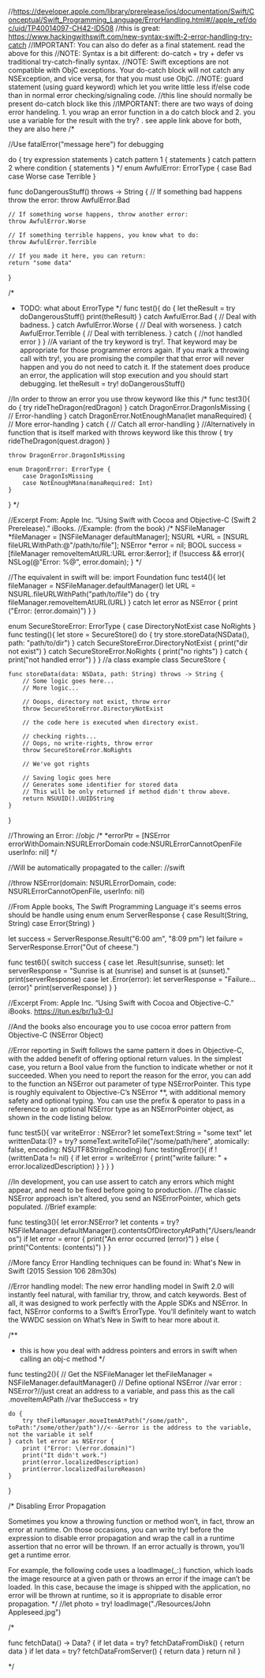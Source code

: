
//https://developer.apple.com/library/prerelease/ios/documentation/Swift/Conceptual/Swift_Programming_Language/ErrorHandling.html#//apple_ref/doc/uid/TP40014097-CH42-ID508
//this is great: https://www.hackingwithswift.com/new-syntax-swift-2-error-handling-try-catch
//IMPORTANT: You can also do defer as a final statement. read the above for this
//NOTE: Syntax is a bit different: do-catch + try + defer vs traditional try-catch-finally syntax.
//NOTE: Swift exceptions are not compatible with ObjC exceptions. Your do-catch block will not catch any NSException, and vice versa, for that you must use ObjC.
//NOTE: guard statement (using guard keyword) which let you write little less if/else code than in normal error checking/signaling code.
//this line should normally be present do-catch block like this
//IMPORTANT: there are two ways of doing error handeling. 1. you wrap an error function in a do catch block and 2. you use a variable for the result with the try? . see apple link above for both, they are also here
/*


//Use fatalError("message here") for debugging


do {
    try expression
    statements
} catch pattern 1 {
    statements
} catch pattern 2 where condition {
    statements
}
*/
enum AwfulError: ErrorType {
    case Bad
    case Worse
    case Terrible
}

func doDangerousStuff() throws -> String {
    // If something bad happens throw the error:
    throw AwfulError.Bad
    
    // If something worse happens, throw another error:
    throw AwfulError.Worse
    
    // If something terrible happens, you know what to do:
    throw AwfulError.Terrible
    
    // If you made it here, you can return:
    return "some data"
}


/*
 * TODO: what about ErrorType
 */
func test(){
    do {
        let theResult = try doDangerousStuff()
        print(theResult)
    }
    catch AwfulError.Bad {
        // Deal with badness.
    }
    catch AwfulError.Worse {
        // Deal with worseness.
    }
    catch AwfulError.Terrible {
        // Deal with terribleness.
    }
    catch {
         //not handled error
    }
}
//A variant of the try keyword is try!. That keyword may be appropriate for those programmer errors again. If you mark a throwing call with try!, you are promising the compiler that that error will never happen and you do not need to catch it. If the statement does produce an error, the application will stop execution and you should start debugging.
let theResult = try! doDangerousStuff()

//In order to throw an error you use throw keyword like this
/*
func test3(){
    do {
        try rideTheDragon(redDragon)
    } catch DragonError.DragonIsMissing {
        // Error-handling
    } catch DragonError.NotEnoughMana(let manaRequired) {
        // More error-handlng
    } catch {
        // Catch all error-handling
    }
    //Alternatively in function that is itself marked with throws keyword like this
    throw {
        try rideTheDragon(quest.dragon)
    }
    
    
    throw DragonError.DragonIsMissing
    
    enum DragonError: ErrorType {
        case DragonIsMissing
        case NotEnoughMana(manaRequired: Int)
    }
}
*/

//Excerpt From: Apple Inc. “Using Swift with Cocoa and Objective-C (Swift 2 Prerelease).” iBooks.
//Example: (from the book)
/*
NSFileManager *fileManager = [NSFileManager defaultManager];
NSURL *URL = [NSURL fileURLWithPath:@"/path/to/file"];
NSError *error = nil;
BOOL success = [fileManager removeItemAtURL:URL error:&error];
if (!success && error){
    NSLog(@"Error: %@", error.domain);
}
*/

//The equivalent in swift will be:
import Foundation
func test4(){
    let fileManager = NSFileManager.defaultManager()
    let URL = NSURL.fileURLWithPath("path/to/file")
    do {
        try fileManager.removeItemAtURL(URL)
    } catch let error as NSError {
        print ("Error: \(error.domain)")
    }
}

enum SecureStoreError: ErrorType {
    case DirectoryNotExist
    case NoRights
}
func testing(){
    let store = SecureStore()
    do {
        try store.storeData(NSData(), path: "path/to/dir")
    } catch SecureStoreError.DirectoryNotExist {
        print("dir not exist")
    } catch SecureStoreError.NoRights {
        print("no rights")
    } catch {
        print("not handled error")
    }
}
//a class example
class SecureStore {
    
    func storeData(data: NSData, path: String) throws -> String {
        // Some logic goes here...
        // More logic...
        
        // Ooops, directory not exist, throw error
        throw SecureStoreError.DirectoryNotExist
        
        // the code here is executed when directory exist.
        
        // checking rights...
        // Oops, no write-rights, throw error
        throw SecureStoreError.NoRights
        
        // We've got rights
        
        // Saving logic goes here
        // Generates some identifier for stored data
        // This will be only returned if method didn't throw above.
        return NSUUID().UUIDString
    }
}

//Throwing an Error:
//objc
/*
*errorPtr = [NSError errorWithDomain:NSURLErrorDomain code:NSURLErrorCannotOpenFile userInfo: nil]
*/

//Will be automatically propagated to the caller:
//swift

//throw NSError(domain: NSURLErrorDomain, code: NSURLErrorCannotOpenFile, userInfo: nil)



//From Apple books, The Swift Programming Language it's seems erros should be handle using enum
enum ServerResponse {
    case Result(String, String)
    case Error(String)
}

let success = ServerResponse.Result("6:00 am", "8:09 pm")
let failure = ServerResponse.Error("Out of cheese.")

func test6(){
    switch success {
    case let .Result(sunrise, sunset):
        let serverResponse = "Sunrise is at \(sunrise) and sunset is at \(sunset)."
        print(serverResponse)
    case let .Error(error):
        let serverResponse = "Failure...  \(error)"
        print(serverResponse)
    }
}



//Excerpt From: Apple Inc. “Using Swift with Cocoa and Objective-C.” iBooks. https://itun.es/br/1u3-0.l

//And the books also encourage you to use cocoa error pattern from Objective-C (NSError Object)

//Error reporting in Swift follows the same pattern it does in Objective-C, with the added benefit of offering optional return values. In the simplest case, you return a Bool value from the function to indicate whether or not it succeeded. When you need to report the reason for the error, you can add to the function an NSError out parameter of type NSErrorPointer. This type is roughly equivalent to Objective-C’s NSError **, with additional memory safety and optional typing. You can use the prefix & operator to pass in a reference to an optional NSError type as an NSErrorPointer object, as shown in the code listing below.

func test5(){
    var writeError : NSError?
    let someText:String = "some text"
    let writtenData:()? = try? someText.writeToFile("/some/path/here", atomically: false, encoding: NSUTF8StringEncoding)
    func testingError(){
        if !(writtenData != nil) {
            if let error = writeError {
                print("write failure: " + error.localizedDescription)
            }
        }
    }
}




//In development, you can use assert to catch any errors which might appear, and need to be fixed before going to production.
//The classic NSError approach isn't altered, you send an NSErrorPointer, which gets populated.
//Brief example:

func testing3(){
    let error:NSError?
    let contents = try? NSFileManager.defaultManager().contentsOfDirectoryAtPath("/Users/leandros")
    if let error = error {
        print("An error occurred \(error)")
    } else {
        print("Contents: \(contents)")
    }
}



//More fancy Error Handling techniques can be found in: What's New in Swift (2015 Session 106 28m30s)

//Error handling model: The new error handling model in Swift 2.0 will instantly feel natural, with familiar try, throw, and catch keywords. Best of all, it was designed to work perfectly with the Apple SDKs and NSError. In fact, NSError conforms to a Swift’s ErrorType. You’ll definitely want to watch the WWDC session on What’s New in Swift to hear more about it.


/**
 * this is how you deal with address pointers and errors in swift when calling an obj-c method
 */

func testing2(){
    // Get the NSFileManager
    let theFileManager = NSFileManager.defaultManager()
    // Define optional NSError
    //var error : NSError?//just creat an address to a variable, and pass this as the call .moveItemAtPath
    //var theSuccess = try

    do {
        try theFileManager.moveItemAtPath("/some/path", toPath:"/some/other/path")//<--&error is the address to the variable, not the variable it self
    } catch let error as NSError {
        print ("Error: \(error.domain)")
        print("It didn't work.")
        print(error.localizedDescription)
        print(error.localizedFailureReason)
    }
}




/*
Disabling Error Propagation

Sometimes you know a throwing function or method won’t, in fact, throw an error at runtime. On those occasions, you can write try! before the expression to disable error propagation and wrap the call in a runtime assertion that no error will be thrown. If an error actually is thrown, you’ll get a runtime error.

For example, the following code uses a loadImage(_:) function, which loads the image resource at a given path or throws an error if the image can’t be loaded. In this case, because the image is shipped with the application, no error will be thrown at runtime, so it is appropriate to disable error propagation.
*/
//let photo = try! loadImage("./Resources/John Appleseed.jpg")


/*

func fetchData() -> Data? {
if let data = try? fetchDataFromDisk() { return data }
if let data = try? fetchDataFromServer() { return data }
return nil
}




*/


